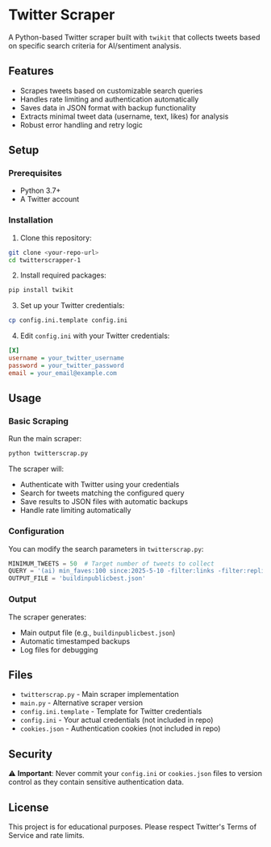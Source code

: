 # Twitter Scraper

A Python-based Twitter scraper built with `twikit` that collects tweets based on specific search criteria for AI/sentiment analysis.

## Features

- Scrapes tweets based on customizable search queries
- Handles rate limiting and authentication automatically
- Saves data in JSON format with backup functionality
- Extracts minimal tweet data (username, text, likes) for analysis
- Robust error handling and retry logic

## Setup

### Prerequisites

- Python 3.7+
- A Twitter account

### Installation

1. Clone this repository:
```bash
git clone <your-repo-url>
cd twitterscrapper-1
```

2. Install required packages:
```bash
pip install twikit
```

3. Set up your Twitter credentials:
```bash
cp config.ini.template config.ini
```

4. Edit `config.ini` with your Twitter credentials:
```ini
[X]
username = your_twitter_username
password = your_twitter_password
email = your_email@example.com
```

## Usage

### Basic Scraping

Run the main scraper:
```bash
python twitterscrap.py
```

The scraper will:
- Authenticate with Twitter using your credentials
- Search for tweets matching the configured query
- Save results to JSON files with automatic backups
- Handle rate limiting automatically

### Configuration

You can modify the search parameters in `twitterscrap.py`:

```python
MINIMUM_TWEETS = 50  # Target number of tweets to collect
QUERY = '(ai) min_faves:100 since:2025-5-10 -filter:links -filter:replies'
OUTPUT_FILE = 'buildinpublicbest.json'
```

### Output

The scraper generates:
- Main output file (e.g., `buildinpublicbest.json`)
- Automatic timestamped backups
- Log files for debugging

## Files

- `twitterscrap.py` - Main scraper implementation
- `main.py` - Alternative scraper version
- `config.ini.template` - Template for Twitter credentials
- `config.ini` - Your actual credentials (not included in repo)
- `cookies.json` - Authentication cookies (not included in repo)

## Security

⚠️ **Important**: Never commit your `config.ini` or `cookies.json` files to version control as they contain sensitive authentication data.

## License

This project is for educational purposes. Please respect Twitter's Terms of Service and rate limits. 